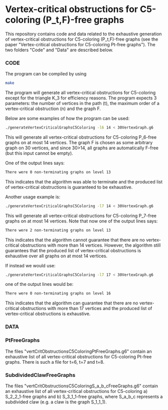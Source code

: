 # Vertex-critical obstructions for C5-coloring (P_t,F)-free graphs

This repository contains code and data related to the exhaustive generation of vertex-critical obstructions for C5-coloring (P_t,F)-free graphs (see the paper "Vertex-critical obstructions for C5-coloring Pt-free graphs"). The two folders "Code" and "Data" are described below.

### CODE

The program can be compiled by using
```bash
make
```

The program will generate all vertex-critical obstructions for C5-coloring except for the triangle K_3 for efficiency reasons. The program expects 3 parameters: the number of vertices in the path (t), the maximum order of a vertex-critical obstruction (n) and the graph F.

Below are some examples of how the program can be used:
```bash
./generateVertexCriticalGraphsC5Coloring -l6 14 < 30VertexGraph.g6
```

This will generate all vertex-critical obstructions for C5-coloring P_6-free graphs on at most 14 vertices. The graph F is chosen as some arbitrary graph on 30 vertices, and since 30>14, all graphs are automatically F-free (but this input cannot be empty).

One of the output lines says:
```bash
There were 0 non-terminating graphs on level 13
```

This indicates that the algorithm was able to terminate and the produced list of vertex-critical obstructions is guaranteed to be exhaustive.

Another usage example is:
```bash
./generateVertexCriticalGraphsC5Coloring -l7 14 < 30VertexGraph.g6
```
This will generate all vertex-critical obstructions for C5-coloring P_7-free graphs on at most 14 vertices. Note that now one of the output lines says:

```bash
There were 2 non-terminating graphs on level 13
```

This indicates that the algorithm cannot guarantee that there are no vertex-critical obstructions with more than 14 vertices. However, the algorithm still guarantees that the produced list of vertex-critical obstructions is exhaustive over all graphs on at most 14 vertices.

If instead we would use:
```bash
./generateVertexCriticalGraphsC5Coloring -l7 17 < 30VertexGraph.g6
```

one of the output lines would be:
```bash
There were 0 non-terminating graphs on level 16
```

This indicates that the algorithm can guarantee that there are no vertex-critical obstructions with more than 17 vertices and the produced list of vertex-critical obstructions is exhaustive.

### DATA

### PtFreeGraphs

The files "vertCritObstructionsC5ColoringPtFreeGraphs.g6" contain an exhaustive list of all vertex-critical obstructions for C5-coloring Pt-free graphs. There is such a file for t=6, t=7 and t=8.

### SubdividedClawFreeGraphs
The files "vertCritObstructionsC5ColoringS_a_b_cFreeGraphs.g6" contain an exhaustive list of all vertex-critical obstructions for C5-coloring a) S_2_2_1-free graphs and b) S_3_1_1-free graphs, where S_a_b_c represents a subdivided claw (e.g. a claw is the graph S_1_1_1).

